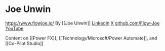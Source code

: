 # Joe Unwin 

https://www.flowjoe.io/
By [[Joe Unwin]]
[LinkedIn](https://www.linkedin.com/in/joeunwin/)
[X](https://twitter.com/FlowJoe)
[github.com/Flow-Joe](https://github.com/Flow-Joe)
[YouTube](https://m.youtube.com/c/FlowJoeVideos)

Content on [[Power FX]], [[Technology/Microsoft/Power Automate]], and [[Co-Pilot Studio]]